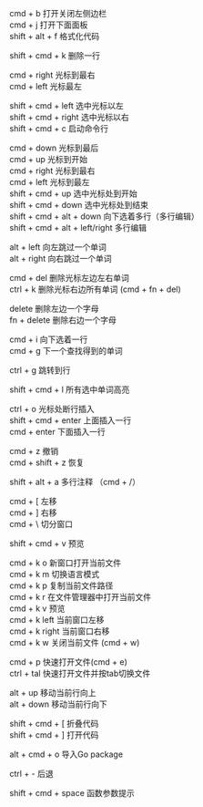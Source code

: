 cmd + b 打开关闭左侧边栏    
cmd + j 打开下面面板    
shift + alt + f 格式化代码    

shift + cmd + k 删除一行    

    
cmd + right 光标到最右    
cmd + left 光标最左    

shift + cmd + left 选中光标以左    
shift + cmd + right 选中光标以右   
shift + cmd + c 启动命令行 

cmd + down 光标到最后    
cmd + up 光标到开始    
cmd + right 光标到最右    
cmd + left 光标到最左    
shift + cmd + up 选中光标处到开始    
shift + cmd + down 选中光标处到结束    
shift + cmd + alt + down 向下选着多行（多行编辑）    
shift + cmd + alt + left/right 多行编辑    

alt + left 向左跳过一个单词    
alt + right 向右跳过一个单词    

cmd + del 删除光标左边左右单词    
ctrl + k 删除光标右边所有单词 (cmd + fn + del)    

delete 删除左边一个字母    
fn + delete 删除右边一个字母    

cmd + i 向下选着一行    
cmd + g 下一个查找得到的单词    

ctrl + g 跳转到行    

shift + cmd + l 所有选中单词高亮    

ctrl + o 光标处断行插入    
shift + cmd + enter 上面插入一行    
cmd + enter 下面插入一行    

cmd + z 撤销    
cmd + shift + z 恢复    

shift + alt + a 多行注释 （cmd + /）    

cmd + [ 左移    
cmd + ] 右移    
cmd + \ 切分窗口    

shift + cmd + v 预览    

cmd + k o 新窗口打开当前文件    
cmd + k m 切换语言模式    
cmd + k p 复制当前文件路径    
cmd + k r 在文件管理器中打开当前文件    
cmd + k v 预览    
cmd + k left 当前窗口左移    
cmd + k right 当前窗口右移    
cmd + k w 关闭当前文件 (cmd + w)    

    
cmd + p 快速打开文件(cmd + e)    
ctrl + tal 快速打开文件并按tab切换文件    

alt + up 移动当前行向上    
alt + down 移动当前行向下    

shift + cmd + [ 折叠代码    
shift + cmd + ] 打开代码    

alt + cmd + o 导入Go package    
    
ctrl + - 后退

shift + cmd + space 函数参数提示